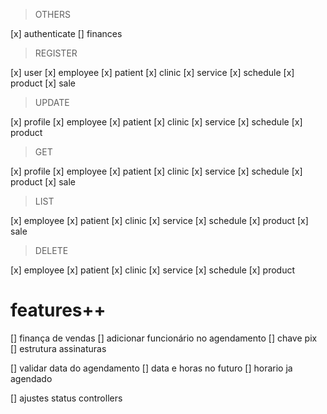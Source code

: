 > OTHERS

[x] authenticate
[] finances

> REGISTER

[x] user
[x] employee
[x] patient
[x] clinic
[x] service
[x] schedule
[x] product
[x] sale

> UPDATE

[x] profile 
[x] employee
[x] patient
[x] clinic
[x] service
[x] schedule
[x] product

> GET

[x] profile 
[x] employee
[x] patient
[x] clinic
[x] service
[x] schedule
[x] product
[x] sale

> LIST

[x] employee
[x] patient
[x] clinic
[x] service
[x] schedule
[x] product
[x] sale

> DELETE

[x] employee
[x] patient
[x] clinic
[x] service
[x] schedule
[x] product

# features++

[] finança de vendas
[] adicionar funcionário no agendamento
[] chave pix
[] estrutura assinaturas

[] validar data do agendamento
  [] data e horas no futuro
  [] horario ja agendado

[] ajustes status controllers